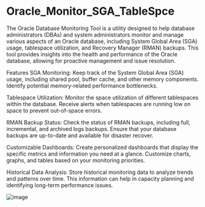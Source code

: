 # Oracle_Monitor_SGA_TableSpce

The Oracle Database Monitoring Tool is a utility designed to help database administrators (DBAs) and system administrators monitor and manage various aspects of an Oracle database, including System Global Area (SGA) usage, tablespace utilization, and Recovery Manager (RMAN) backups. This tool provides insights into the health and performance of the Oracle database, allowing for proactive management and issue resolution.

Features
SGA Monitoring: Keep track of the System Global Area (SGA) usage, including shared pool, buffer cache, and other memory components. Identify potential memory-related performance bottlenecks.

Tablespace Utilization: Monitor the space utilization of different tablespaces within the database. Receive alerts when tablespaces are running low on space to prevent out-of-space errors.

RMAN Backup Status: Check the status of RMAN backups, including full, incremental, and archived logs backups. Ensure that your database backups are up-to-date and available for disaster recover.

Customizable Dashboards: Create personalized dashboards that display the specific metrics and information you need at a glance. Customize charts, graphs, and tables based on your monitoring priorities.

Historical Data Analysis: Store historical monitoring data to analyze trends and patterns over time. This information can help in capacity planning and identifying long-term performance issues.

![image](https://github.com/user-attachments/assets/44d95925-1d2d-4f70-beb1-184ddca9df2c)
